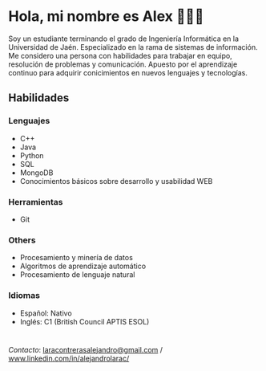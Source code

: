 # Hola, mi nombre es Alex 👨🏻‍💻

Soy un estudiante terminando el grado de Ingeniería Informática en la Universidad de Jaén. Especializado en la rama de sistemas de información. Me considero una persona con habilidades para trabajar en equipo, resolución de problemas y comunicación. Apuesto por el aprendizaje continuo para adquirir conicimientos en nuevos lenguajes y tecnologías.

## Habilidades

### Lenguajes

- C++
- Java
- Python
- SQL
- MongoDB
- Conocimientos básicos sobre desarrollo y usabilidad WEB

### Herramientas

- Git

### Others

- Procesamiento y minería de datos
- Algoritmos de aprendizaje automático
- Procesamiento de lenguaje natural

### Idiomas

- Español: Nativo
- Inglés: C1 (British Council APTIS ESOL)

#

*Contacto*: laracontrerasalejandro@gmail.com / www.linkedin.com/in/alejandrolarac/
